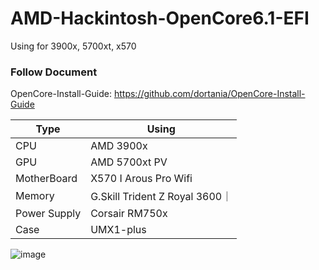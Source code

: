 # AMD-Hackintosh-OpenCore6.1-EFI
Using for 3900x, 5700xt, x570

### Follow Document
OpenCore-Install-Guide: https://github.com/dortania/OpenCore-Install-Guide

|  Type   | Using  |
|  ----  | ----  |
| CPU  | AMD 3900x |
| GPU  | AMD 5700xt PV |
| MotherBoard | X570 I Arous Pro Wifi|
| Memory | G.Skill Trident Z Royal 3600｜
| Power Supply | Corsair RM750x |
| Case | UMX1-plus |

![image](https://github.com/rexding97/AMD-Hackintosh-OpenCore-EFI/blob/master/IMAGE1.png)
